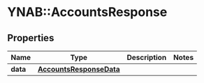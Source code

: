 # YNAB::AccountsResponse

## Properties
Name | Type | Description | Notes
------------ | ------------- | ------------- | -------------
**data** | [**AccountsResponseData**](AccountsResponseData.md) |  | 


